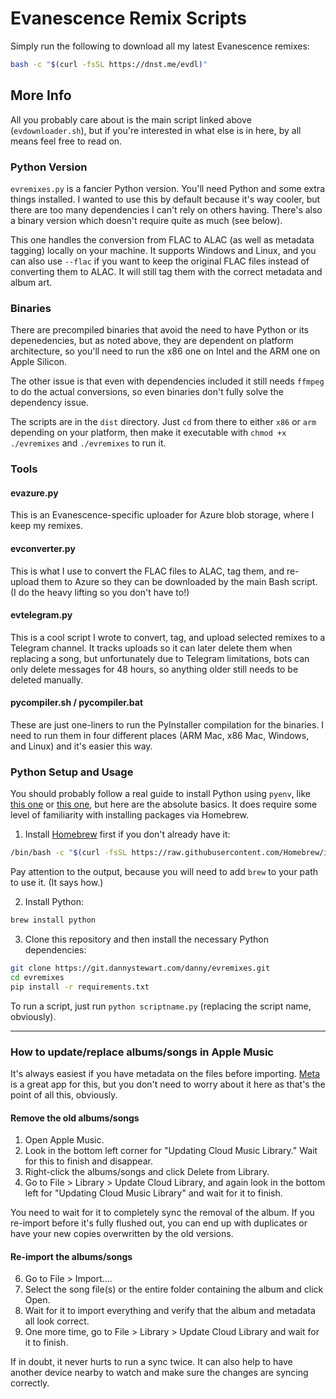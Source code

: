 # Evanescence Remix Scripts

Simply run the following to download all my latest Evanescence remixes:
```bash
bash -c "$(curl -fsSL https://dnst.me/evdl)"
```

## More Info

All you probably care about is the main script linked above (`evdownloader.sh`), but if you're interested in what else is in here, by all means feel free to read on.

### Python Version

`evremixes.py` is a fancier Python version. You'll need Python and some extra things installed. I wanted to use this by default because it's way cooler, but there are too many dependencies I can't rely on others having. There's also a binary version which doesn't require quite as much (see below).

This one handles the conversion from FLAC to ALAC (as well as metadata tagging) locally on your machine. It supports Windows and Linux, and you can also use `--flac` if you want to keep the original FLAC files instead of converting them to ALAC. It will still tag them with the correct metadata and album art.

### Binaries

There are precompiled binaries that avoid the need to have Python or its depenedencies, but as noted above, they are dependent on platform architecture, so you'll need to run the x86 one on Intel and the ARM one on Apple Silicon.

The other issue is that even with dependencies included it still needs `ffmpeg` to do the actual conversions, so even binaries don't fully solve the dependency issue.

The scripts are in the `dist` directory. Just `cd` from there to either `x86` or `arm` depending on your platform, then make it executable with `chmod +x ./evremixes` and `./evremixes` to run it.

### Tools

#### evazure.py

This is an Evanescence-specific uploader for Azure blob storage, where I keep my remixes.

#### evconverter.py

This is what I use to convert the FLAC files to ALAC, tag them, and re-upload them to Azure so they can be downloaded by the main Bash script. (I do the heavy lifting so you don't have to!)

#### evtelegram.py

This is a cool script I wrote to convert, tag, and upload selected remixes to a Telegram channel. It tracks uploads so it can later delete them when replacing a song, but unfortunately due to Telegram limitations, bots can only delete messages for 48 hours, so anything older still needs to be deleted manually.

#### pycompiler.sh / pycompiler.bat

These are just one-liners to run the PyInstaller compilation for the binaries. I need to run them in four different places (ARM Mac, x86 Mac, Windows, and Linux) and it's easier this way.

### Python Setup and Usage

You should probably follow a real guide to install Python using `pyenv`, like [this one](https://www.pythoncentral.io/installing-python-on-mac-using-homebrew/) or [this one](https://www.freecodecamp.org/news/python-version-on-mac-update/), but here are the absolute basics. It does require some level of familiarity with installing packages via Homebrew.

1. Install [Homebrew](https://brew.sh) first if you don't already have it:
```bash
/bin/bash -c "$(curl -fsSL https://raw.githubusercontent.com/Homebrew/install/HEAD/install.sh)"
```
Pay attention to the output, because you will need to add `brew` to your path to use it. (It says how.)

2. Install Python:
```bash
brew install python
```
3. Clone this repository and then install the necessary Python dependencies:
```bash
git clone https://git.dannystewart.com/danny/evremixes.git
cd evremixes
pip install -r requirements.txt
```

To run a script, just run `python scriptname.py` (replacing the script name, obviously).

---

### How to update/replace albums/songs in Apple Music

It's always easiest if you have metadata on the files before importing. [Meta](https://www.nightbirdsevolve.com/meta/) is a great app for this, but you don't need to worry about it here as that's the point of all this, obviously.

#### Remove the old albums/songs

1. Open Apple Music.
2. Look in the bottom left corner for "Updating Cloud Music Library." Wait for this to finish and disappear.
3. Right-click the albums/songs and click Delete from Library.
4. Go to File > Library > Update Cloud Library, and again look in the bottom left for "Updating Cloud Music Library" and wait for it to finish.

You need to wait for it to completely sync the removal of the album. If you re-import before it's fully flushed out, you can end up with duplicates or have your new copies overwritten by the old versions.

#### Re-import the albums/songs

6. Go to File > Import….
7. Select the song file(s) or the entire folder containing the album and click Open.
8. Wait for it to import everything and verify that the album and metadata all look correct.
9. One more time, go to File > Library > Update Cloud Library and wait for it to finish.

If in doubt, it never hurts to run a sync twice. It can also help to have another device nearby to watch and make sure the changes are syncing correctly.
